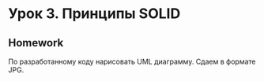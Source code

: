# Урок 3. Принципы SOLID
## Homework
По разработанному коду нарисовать UML диаграмму. Сдаем в формате JPG.